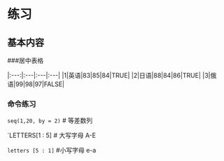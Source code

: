 # 练习

## 基本内容

###居中表格

|:---:|:---|:---|:---|
|1|英语|83|85|84|TRUE|
|2|日语|88|84|86|TRUE|
|3|俄语|99|98|97|FALSE|

### 命令练习
`seq(1,20, by = 2)` \# 等差数列

`LETTERS[1 : 5] \# 大写字母 A-E 

`letters [5 : 1]` \#小写字母 e-a
